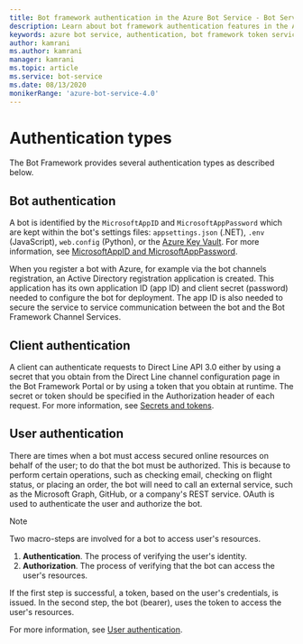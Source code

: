 ```yaml
---
title: Bot framework authentication in the Azure Bot Service - Bot Service
description: Learn about bot framework authentication features in the Azure Bot Service.
keywords: azure bot service, authentication, bot framework token service
author: kamrani
ms.author: kamrani
manager: kamrani
ms.topic: article
ms.service: bot-service
ms.date: 08/13/2020
monikerRange: 'azure-bot-service-4.0'
---
```


# Authentication types

The Bot Framework provides several authentication types as described below.

## Bot authentication

A bot is identified by the `MicrosoftAppID` and `MicrosoftAppPassword` which are kept within the bot's settings files: `appsettings.json` (.NET), `.env` (JavaScript), `web.config` (Python), or the [Azure Key Vault](https://docs.microsoft.com/azure/key-vault/general/overview). For more information, see [MicrosoftAppID and MicrosoftAppPassword](~/bot-service-manage-overview.md#microsoftappid-and-microsoftapppassword).

When you register a bot with Azure, for example via the bot channels registration, an Active Directory registration application is created. This application has its own application ID (app ID) and client secret (password) needed to configure the bot for deployment. The app ID is also needed to secure the service to service communication between the bot and the Bot Framework Channel Services.

## Client authentication

A client can authenticate requests to Direct Line API 3.0 either by using a secret that you obtain from the Direct Line channel configuration page in the Bot Framework Portal or by using a token that you obtain at runtime. The secret or token should be specified in the Authorization header of each request. For more information, see [Secrets and tokens](~/rest-api/bot-framework-rest-direct-line-3-0-authentication.md#secrets-and-tokens).

## User authentication

There are times when a bot must access secured online resources on behalf of the user; to do that the bot must be authorized.
This is because to perform certain operations, such as checking email, checking on flight status, or placing an order, the bot will need to call an external service, such as the Microsoft Graph, GitHub, or a company's REST service. OAuth is used to authenticate the user and authorize the bot.
> [!NOTE]
> Two macro-steps are involved for a bot to access user's resources.
>
> 1. **Authentication**. The process of verifying the user's identity.
> 1. **Authorization**. The process of verifying that the bot can access the user's resources.
>
> If the first step is successful, a token, based on the user's credentials, is issued. In the second step, the bot (bearer), uses the token to access the user's resources.

For more information, see [User authentication](bot-builder-concept-authentication.md).